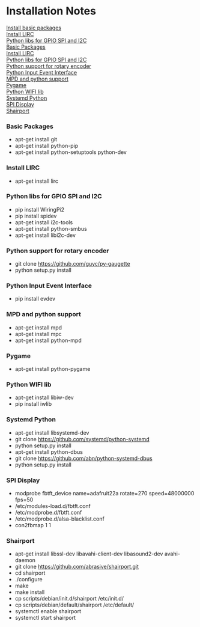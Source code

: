 # Installation Notes

[Install basic packages](#basic-packages)<br>
[Install LIRC](#install-lirc)<br>
[Python libs for GPIO SPI and I2C](#python-libs-for-gpio-spi-and-i2c)<br>
[Basic Packages](#basic-packages)<br>
[Install LIRC](#install-lirc)<br>
[Python libs for GPIO SPI and I2C](#python-libs-for-gpio-spi-and-i2c)<br>
[Python support for rotary encoder](#python-support-for-rotary-encoder)<br>
[Python Input Event Interface](#python-input-event-interface)<br>
[MPD and python support](#mpd-and-python-support)<br>
[Pygame](#pygame)<br>
[Python WIFI lib](#python-wifi-lib)<br>
[Systemd Python](#systemd-python)<br>
[SPI Display](#spi-display)<br>
[Shairport](#shairport)<br>

### Basic Packages
- apt-get install git
- apt-get install python-pip
- apt-get install python-setuptools python-dev

### Install LIRC
- apt-get install lirc

### Python libs for GPIO SPI and I2C
- pip install WiringPi2
- pip install spidev
- apt-get install i2c-tools
- apt-get install python-smbus
- apt-get install libi2c-dev


### Python support for rotary encoder
- git clone https://github.com/guyc/py-gaugette
- python setup.py install

### Python Input Event Interface
- pip install evdev

### MPD and python support
- apt-get install mpd
- apt-get install mpc
- apt-get install python-mpd

### Pygame
- apt-get install python-pygame

### Python WIFI lib
- apt-get install libiw-dev
- pip install iwlib

### Systemd Python
- apt-get install libsystemd-dev
- git clone https://github.com/systemd/python-systemd
- python setup.py install
- apt-get install python-dbus
- git clone https://github.com/abn/python-systemd-dbus
- python setup.py install

### SPI Display
- modprobe fbtft_device name=adafruit22a rotate=270 speed=48000000 fps=50
- /etc/modules-load.d/fbtft.conf
- /etc/modprobe.d/fbtft.conf
- /etc/modprobe.d/alsa-blacklist.conf
- con2fbmap 1 1

### Shairport
- apt-get install libssl-dev libavahi-client-dev libasound2-dev avahi-daemon
- git clone https://github.com/abrasive/shairport.git
- cd shairport
- ./configure
- make
- make install
- cp scripts/debian/init.d/shairport /etc/init.d/
- cp scripts/debian/default/shairport /etc/default/
- systemctl enable shairport
- systemctl start shairport